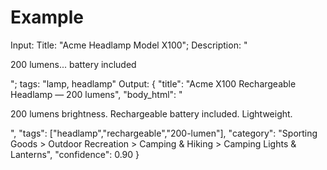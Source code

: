 # Example

Input: Title: "Acme Headlamp Model X100"; Description: "<p>200 lumens... battery included</p>"; tags: "lamp, headlamp"
Output:
{
"title": "Acme X100 Rechargeable Headlamp — 200 lumens",
"body_html": "<p>200 lumens brightness. Rechargeable battery included. Lightweight.</p>",
"tags": ["headlamp","rechargeable","200-lumen"],
"category": "Sporting Goods > Outdoor Recreation > Camping & Hiking > Camping Lights & Lanterns",
"confidence": 0.90
}
